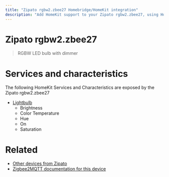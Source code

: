 ```yaml
---
title: "Zipato rgbw2.zbee27 Homebridge/HomeKit integration"
description: "Add HomeKit support to your Zipato rgbw2.zbee27, using Homebridge, Zigbee2MQTT and homebridge-z2m."
---
```

<!---
This file has been GENERATED using src/docgen/docgen.ts
DO NOT EDIT THIS FILE MANUALLY!
-->
# Zipato rgbw2.zbee27
> RGBW LED bulb with dimmer


# Services and characteristics
The following HomeKit Services and Characteristics are exposed by
the Zipato rgbw2.zbee27

* [Lightbulb](../../light.md)
  * Brightness
  * Color Temperature
  * Hue
  * On
  * Saturation


# Related
* [Other devices from Zipato](../index.md#zipato)
* [Zigbee2MQTT documentation for this device](https://www.zigbee2mqtt.io/devices/rgbw2.zbee27.html)